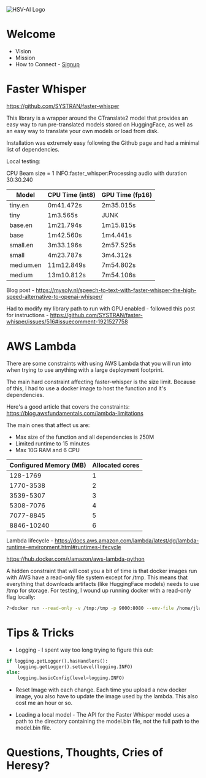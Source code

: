 ![HSV-AI Logo](https://hsv.ai/wp-content/uploads/2022/03/logo_v11_2022.png)


# Welcome

- Vision
- Mission
- How to Connect - [Signup](https://hsv.ai/subscribe)

# Faster Whisper

https://github.com/SYSTRAN/faster-whisper

This library is a wrapper around the CTranslate2 model that provides an easy way to run pre-translated models stored on HuggingFace, as well as an easy way to translate your own models or load from disk.

Installation was extremely easy following the Github page and had a minimal list of dependencies.

Local testing:

CPU
Beam size = 1
INFO:faster_whisper:Processing audio with duration 30:30.240

| Model      | CPU Time (int8)  | GPU Time (fp16) |
|------------|------------|----------|
| tiny.en    | 0m41.472s  | 2m35.015s |
| tiny       | 1m3.565s   | JUNK |
| base.en    | 1m21.794s  | 1m15.815s |
| base       | 1m42.560s  | 1m4.441s |
| small.en   | 3m33.196s  | 2m57.525s |
| small      | 4m23.787s  | 3m4.312s |
| medium.en  | 11m12.849s | 7m54.802s |
| medium     | 13m10.812s | 7m54.106s |

Blog post - https://mysoly.nl/speech-to-text-with-faster-whisper-the-high-speed-alternative-to-openai-whisper/

Had to modify my library path to run with GPU enabled - followed this post for instructions - https://github.com/SYSTRAN/faster-whisper/issues/516#issuecomment-1921527758


# AWS Lambda

There are some constraints with using AWS Lambda that you will run into when trying to use anything with a large deployment footprint.

The main hard constraint affecting faster-whisper is the size limit. Because of this, I had to use a docker image to host the function and it's dependencies.

Here's a good article that covers the constraints: https://blog.awsfundamentals.com/lambda-limitations

The main ones that affect us are:
- Max size of the function and all dependencies is 250M
- Limited runtime to 15 minutes
- Max 10G RAM and 6 CPU

| Configured Memory (MB) |	Allocated cores |
|------------------------|------------------|
| 128-1769 |	1 |
|1770-3538	| 2 |
|3539-5307	| 3 |
|5308-7076	| 4 |
|7077-8845	| 5 |
|8846-10240 |	6 |

Lambda lifecycle - https://docs.aws.amazon.com/lambda/latest/dg/lambda-runtime-environment.html#runtimes-lifecycle

https://hub.docker.com/r/amazon/aws-lambda-python

A hidden constraint that will cost you a bit of time is that docker images run with AWS have a read-only file system except for /tmp. This means that everything that downloads artifacts (like HuggingFace models) needs to use /tmp for storage. For testing, I wound up running docker with a read-only flag locally:

```bash
?>docker run --read-only -v /tmp:/tmp -p 9000:8080 --env-file /home/jlangley/git/transcribe/.test-env-file faster-whisper:latest
```

# Tips & Tricks

- Logging - I spent way too long trying to figure this out:
```python
if logging.getLogger().hasHandlers():
    logging.getLogger().setLevel(logging.INFO)
else:
    logging.basicConfig(level=logging.INFO)
```

- Reset Image with each change. Each time you upload a new docker image, you also have to update the image used by the lambda. This also cost me an hour or so.

- Loading a local model - The API for the Faster Whisper model uses a path to the directory containing the model.bin file, not the full path to the model.bin file.

# Questions, Thoughts, Cries of Heresy?